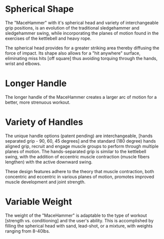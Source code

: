 Spherical Shape
===============
The "MaceHammer"  with it's spherical head and variety of interchangeable grip positions, is an evolution of the traditional sledgehammer and sledgehammer swing, while incorporating the planes of motion found in the exercises of the kettlebell and heavy rope.

The spherical head provides for a greater striking area thereby diffusing the force of impact. Its shape also allows for  a "hit anywhere" surface, eliminating miss hits [off square] thus avoiding torquing through the hands, wrist and elbows.


Longer Handle
=============
The longer handle of the MaceHammer creates a larger arc of motion for a better, more strenuous workout.


Variety of Handles
==================
The unique handle options (patent pending) are interchangeable, [hands separated grip - 90, 60, 45 degrees] and the standard (180 degree) hands aligned grip, recruit and engage muscle groups to perform through multiple planes of motion. The hands-separated grip is similar to the kettlebell swing, with the addition of eccentric muscle contraction (muscle fibers lengthen) with the  active downward swing.

These design features adhere to the theory that muscle contraction, both concentric and eccentric in various planes of motion, promotes improved muscle development and joint strength.


Variable Weight
===============
The weight of the "MaceHammer" is adaptable to the type of workout [strength vs. conditioning] and the user's ability. This is accomplished by filling the spherical head with sand, lead-shot, or a mixture, with weights ranging from 8-40lbs.
